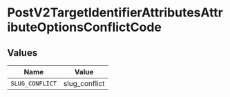 # PostV2TargetIdentifierAttributesAttributeOptionsConflictCode


## Values

| Name            | Value           |
| --------------- | --------------- |
| `SLUG_CONFLICT` | slug_conflict   |